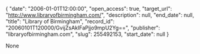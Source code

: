 {
  "date": "2006-01-01T12:00:00", 
  "open_access": true, 
  "target_url": "http://www.libraryofbirmingham.com/", 
  "description": null, 
  "end_date": null, 
  "title": "Library of Birmingham", 
  "record_id": "20060101T120000/GvijZsAkIFaPjjo9mpU2Yg==", 
  "publisher": "libraryofbirmingham.com", 
  "slug": 255492153, 
  "start_date": null
}

None